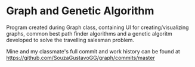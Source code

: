 # Graph and Genetic Algorithm

Program created during Graph class, containing UI for creating/visualizing graphs, common best path finder algorithms and a genetic algoritm developed to solve the travelling salesman problem.

Mine and my classmate's full commit and work history can be found at https://github.com/SouzaGustavoGG/graph/commits/master
